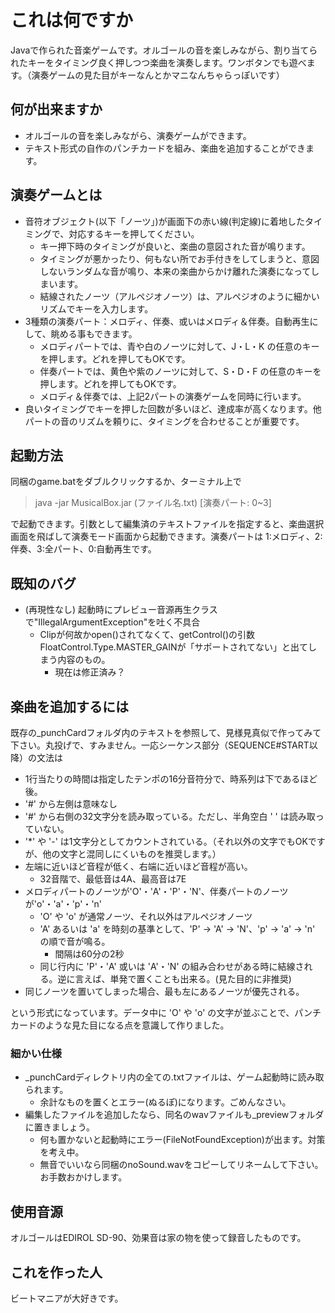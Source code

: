 # これは何ですか
Javaで作られた音楽ゲームです。オルゴールの音を楽しみながら、割り当てられたキーをタイミング良く押しつつ楽曲を演奏します。ワンボタンでも遊べます。（演奏ゲームの見た目がキーなんとかマニなんちゃらっぽいです）

## 何が出来ますか
- オルゴールの音を楽しみながら、演奏ゲームができます。
- テキスト形式の自作のパンチカードを組み、楽曲を追加することができます。

## 演奏ゲームとは
- 音符オブジェクト(以下「ノーツ」)が画面下の赤い線(判定線)に着地したタイミングで、対応するキーを押してください。
  - キー押下時のタイミングが良いと、楽曲の意図された音が鳴ります。
  - タイミングが悪かったり、何もない所でお手付きをしてしまうと、意図しないランダムな音が鳴り、本来の楽曲からかけ離れた演奏になってしまいます。
  - 結線されたノーツ（アルペジオノーツ）は、アルペジオのように細かいリズムでキーを入力します。
- 3種類の演奏パート：メロディ、伴奏、或いはメロディ＆伴奏。自動再生にして、眺める事もできます。
  - メロディパートでは、青や白のノーツに対して、J・L・K の任意のキーを押します。どれを押してもOKです。
  - 伴奏パートでは、黄色や紫のノーツに対して、S・D・F の任意のキーを押します。どれを押してもOKです。
  - メロディ＆伴奏では、上記2パートの演奏ゲームを同時に行います。
- 良いタイミングでキーを押した回数が多いほど、達成率が高くなります。他パートの音のリズムを頼りに、タイミングを合わせることが重要です。

## 起動方法
同梱のgame.batをダブルクリックするか、ターミナル上で

> java -jar MusicalBox.jar (ファイル名.txt) [演奏パート: 0~3]

で起動できます。引数として編集済のテキストファイルを指定すると、楽曲選択画面を飛ばして演奏モード画面から起動できます。演奏パートは 1:メロディ、2:伴奏、3:全パート、0:自動再生です。

## 既知のバグ
- (再現性なし) 起動時にプレビュー音源再生クラスで"IllegalArgumentException"を吐く不具合
  - Clipが何故かopen()されてなくて、getControl()の引数FloatControl.Type.MASTER_GAINが「サポートされてない」と出てしまう内容のもの。
    - 現在は修正済み？

## 楽曲を追加するには
既存の_punchCardフォルダ内のテキストを参照して、見様見真似で作ってみて下さい。丸投げで、すみません。一応シーケンス部分（SEQUENCE#START以降）の文法は
- 1行当たりの時間は指定したテンポの16分音符分で、時系列は下であるほど後。
- '#' から左側は意味なし
- '#' から右側の32文字分を読み取っている。ただし、半角空白 ' ' は読み取っていない。
- '*' や '-' は1文字分としてカウントされている。（それ以外の文字でもOKですが、他の文字と混同しにくいものを推奨します。）
- 左端に近いほど音程が低く、右端に近いほど音程が高い。
  - 32音階で、最低音は4A、最高音は7E
- メロディパートのノーツが'O'・'A'・'P'・'N'、伴奏パートのノーツが'o'・'a'・'p'・'n'
  - 'O' や 'o' が通常ノーツ、それ以外はアルペジオノーツ
  - 'A' あるいは 'a' を時刻の基準として、'P' → 'A' → 'N'、'p' → 'a' → 'n' の順で音が鳴る。
    - 間隔は60分の2秒
  - 同じ行内に 'P'・'A' 或いは 'A'・'N' の組み合わせがある時に結線される。逆に言えば、単発で置くことも出来る。(見た目的に非推奨)
- 同じノーツを置いてしまった場合、最も左にあるノーツが優先される。

という形式になっています。データ中に 'O' や 'o' の文字が並ぶことで、パンチカードのような見た目になる点を意識して作りました。

### 細かい仕様
 - _punchCardディレクトリ内の全ての.txtファイルは、ゲーム起動時に読み取られます。
   - 余計なものを置くとエラー(ぬるぽ)になります。ごめんなさい。
 - 編集したファイルを追加したなら、同名のwavファイルも_previewフォルダに置きましょう。
   - 何も置かないと起動時にエラー(FileNotFoundException)が出ます。対策を考え中。
   - 無音でいいなら同梱のnoSound.wavをコピーしてリネームして下さい。お手数おかけします。

## 使用音源
オルゴールはEDIROL SD-90、効果音は家の物を使って録音したものです。

## これを作った人
ビートマニアが大好きです。

